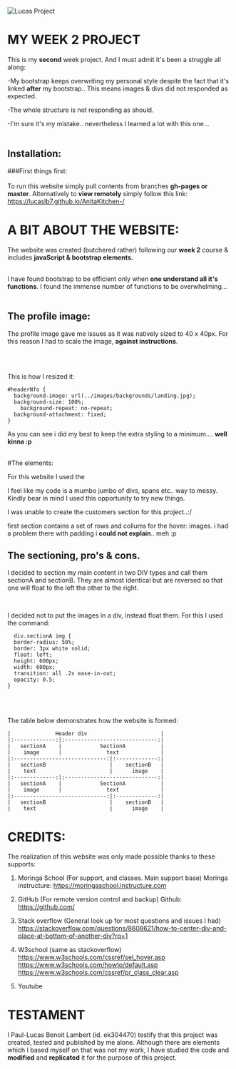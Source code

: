 

![Lucas Project]("https://github.com/lucasLB7/lucasProject/tree/gh-pages/images/me.jpg")


# MY WEEK 2 PROJECT

This is my __second__ week project. And I must admit it's been a struggle all along:

-My bootstrap keeps overwriting my personal style despite the fact that it's linked __after__ my bootstrap.. This means images & divs did not responded as expected.

-The whole structure is not responding as should.

-I'm sure it's my mistake.. nevertheless I learned a lot with this one...
<br><br>
## Installation:
###First things first:
<br><br>
To run this website simply pull contents from branches __gh-pages or master__.  Alternatively to __view remotely__ simply follow this link:
 https://lucaslb7.github.io/AnitaKitchen-/

# A BIT ABOUT THE WEBSITE:

The website was created (butchered rather) following our __week 2__ course & includes __javaScript & bootstrap elements.__
<br><br>

I have found bootstrap to be efficient only when __one understand all it's functions__. I found the immense number of functions to be overwhelming...
<br><br>
## The profile image:

The profile image gave me issues as it was natively sized to 40 x 40px. For this reason I had to scale the image, __against instructions__.

<br><br>

This is how I resized it:  
```
#headerNfo {
  background-image: url(../images/backgrounds/landing.jpg);
  background-size: 100%;
	background-repeat: no-repeat;
  background-attachment: fixed;
}

```
As you can see i did my best to keep the extra styling to a minimum.... **well kinna :p**
<br><br>

#The elements:

For this website I used the 

I feel like my code is a mumbo jumbo of divs, spans etc.. way to messy. Kindly bear in mind I used this opportunity to try new things.

I was unable to create the customers section for this project..:/

first section contains a set of rows and collums for the hover: images. i had a problem there with padding i __could not explain__.. meh :p

## The sectioning, pro's & cons.

I decided to section my main content in two DIV types and call them sectionA and sectionB. They are almost identical but are reversed so that one will float to the left the other to the right.

<br>

I decided not to put the images in a div, instead float them. For this I used the command:

```
  div.sectionA img {
  border-radius: 50%;
  border: 3px white solid;
  float: left;
  height: 600px;
  width: 600px;
  transition: all .2s ease-in-out;
  opacity: 0.5;
}
```
<br><br>

The table below demonstrates how the website is formed:
```
|              Header div                       |
|:-------------:|:-----------------------------:|
|   sectionA    |            SectionA           |
|    image      |              text             |
|:-----------------------------:|:-------------:|
|   sectionB                    |    sectionB   |
|    text                       |      image    |
|:-------------:|:-----------------------------:|
|   sectionA    |            SectionA           |
|    image      |              text             |
|:-----------------------------:|:-------------:|
|   sectionB                    |    sectionB   |
|    text                       |      image    |

```



# CREDITS:

The realization of this website was only made possible thanks to these supports:

1. Moringa School (For support, and classes. Main support base)
Moringa instructure: https://moringaschool.instructure.com
2. GitHub (For remote version control and backup)
Github: https://github.com/
3. Stack overflow (General look up for most questions and issues I had)
https://stackoverflow.com/questions/8608621/how-to-center-div-and-place-at-bottom-of-another-div?rq=1

4. W3school (same as stackoverflow)
https://www.w3schools.com/cssref/sel_hover.asp
https://www.w3schools.com/howto/default.asp
https://www.w3schools.com/cssref/pr_class_clear.asp

5. Youtube



# TESTAMENT

I Paul-Lucas Benoit Lambert (id. ek304470) testify that this project was created, tested and published by me alone.
Although there are elements which I based myself on that was not my work, I have studied the code and __modified__ and __replicated__ it for the purpose of this project.
